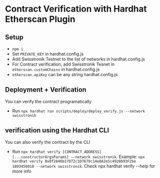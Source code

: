 # Contract Verification with Hardhat Etherscan Plugin
 
## Setup

- `npm i`
- Set `PRIVATE_KEY` in hardhat.config.js
- Add Swisstronik Testnet to the list of networks in hardhat.config.js
- For Contract verification, add Swisstronik Tesnet in `etherscan.customChains` in hardhat.config.js
- `etherscan.apiKey` can be any string hardhat.config.js


## Deployment + Verification

You can verify the contract programatically
- Run `npx hardhat run scripts/deploy/deploy_verify.js --network swisstronik`

## verification using the Hardhat CLI

You can also verify the contract by the CLI
- Run `npx hardhat verify [CONTRACT_ADDRESS] [...constructorArgsParams] --network swisstronik`. Example: `npx hardhat verify 0x0f2846b17D72c1D7679c14e8A2e5c4920b93F2be 1893456010 --network swisstronik`. Check npx hardhat verify --help for more info